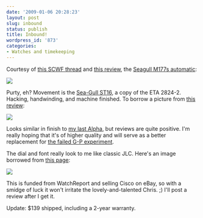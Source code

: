 ```yaml
---
date: '2009-01-06 20:28:23'
layout: post
slug: inbound
status: publish
title: Inbound!
wordpress_id: '873'
categories:
- Watches and timekeeping
---
```


Courtesy of [this SCWF thread](http://www.network54.com/Forum/78440/thread/1226657968/Come+on+fellas%2C+get+off+your+butt+and+take+some+pics.+Watchawearing-++%26gt%3B%26gt%3B%26gt%3B) and [this review](http://forums.watchuseek.com/showthread.php?t=202627), the [Seagull M177s automatic](http://www.usseagull.com/m177s.htm):

![](http://www.phfactor.net/wp-pics/m177sbig.png)

Purty, eh? Movement is the [Sea-Gull ST16](http://www.tractionink.com/watch_wiki/index.php?title=Tianjin_Seagull), a copy of the ETA 2824-2. Hacking, handwinding, and machine finished. To borrow a picture from [this review](http://forums.watchuseek.com/showthread.php?t=202627):

[![](http://fnord.phfactor.net/wp-content/uploads/2009/01/m177s-movement-fs-450x336.jpg)](http://fnord.phfactor.net/wp-content/uploads/2009/01/m177s-movement-fs.jpg)

Looks similar in finish to [my last Alpha](http://fnord.phfactor.net/2008/11/01/stalking-the-usps-or-the-waiting/), but reviews are quite positive. I'm really hoping that it's of higher quality and will serve as a better replacement for [the failed G-P experiment](http://fnord.phfactor.net/2008/12/09/the-other-hong-kong-watch-vintage-girard-perragaux-gyromatic/). 

The dial and font really look to me like classic JLC. Here's an image borrowed from [this page](http://www.minutemachines.com/watches/JLC/Hometime.html):

![](http://www.phfactor.net/wp-pics/Hometime01s.jpg)

This is funded from WatchReport and selling Cisco on eBay, so with a smidge of luck it won't irritate the lovely-and-talented Chris. ;) I'll post a review after I get it.

Update: $139 shipped, including a 2-year warranty.
